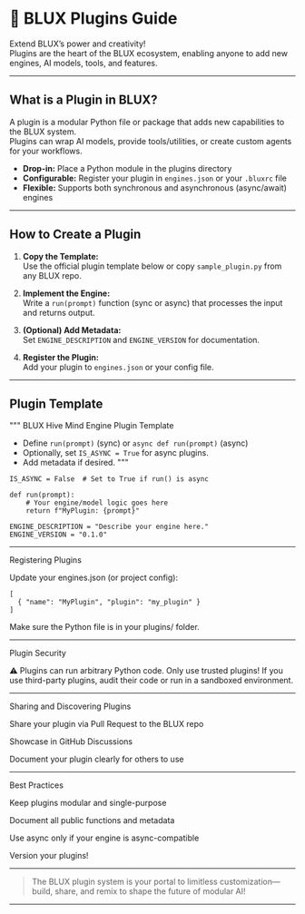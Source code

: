 # 🔌 BLUX Plugins Guide

Extend BLUX’s power and creativity!  
Plugins are the heart of the BLUX ecosystem, enabling anyone to add new engines, AI models, tools, and features.

---

## What is a Plugin in BLUX?

A plugin is a modular Python file or package that adds new capabilities to the BLUX system.  
Plugins can wrap AI models, provide tools/utilities, or create custom agents for your workflows.

- **Drop-in:** Place a Python module in the plugins directory
- **Configurable:** Register your plugin in `engines.json` or your `.bluxrc` file
- **Flexible:** Supports both synchronous and asynchronous (async/await) engines

---

## How to Create a Plugin

1. **Copy the Template:**  
   Use the official plugin template below or copy `sample_plugin.py` from any BLUX repo.

2. **Implement the Engine:**  
   Write a `run(prompt)` function (sync or async) that processes the input and returns output.

3. **(Optional) Add Metadata:**  
   Set `ENGINE_DESCRIPTION` and `ENGINE_VERSION` for documentation.

4. **Register the Plugin:**  
   Add your plugin to `engines.json` or your config file.

---

## Plugin Template

"""
BLUX Hive Mind Engine Plugin Template

- Define `run(prompt)` (sync) or `async def run(prompt)` (async)
- Optionally, set `IS_ASYNC = True` for async plugins.
- Add metadata if desired.
"""

```
IS_ASYNC = False  # Set to True if run() is async

def run(prompt):
    # Your engine/model logic goes here
    return f"MyPlugin: {prompt}"

ENGINE_DESCRIPTION = "Describe your engine here."
ENGINE_VERSION = "0.1.0"
```

---

Registering Plugins

Update your engines.json (or project config):

```
[
  { "name": "MyPlugin", "plugin": "my_plugin" }
]
```

Make sure the Python file is in your plugins/ folder.


---

Plugin Security

⚠️ Plugins can run arbitrary Python code. Only use trusted plugins!
If you use third-party plugins, audit their code or run in a sandboxed environment.


---

Sharing and Discovering Plugins

Share your plugin via Pull Request to the BLUX repo

Showcase in GitHub Discussions

Document your plugin clearly for others to use



---

Best Practices

Keep plugins modular and single-purpose

Document all public functions and metadata

Use async only if your engine is async-compatible

Version your plugins!



---

> The BLUX plugin system is your portal to limitless customization—build, share, and remix to shape the future of modular AI!



---

